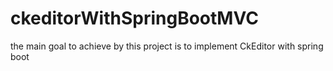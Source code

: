 # ckeditorWithSpringBootMVC
the main goal to achieve by this project is to implement CkEditor with spring boot
